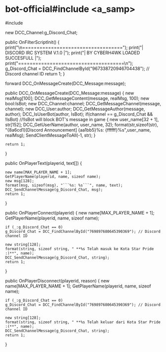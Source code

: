 # bot-official#include <a_samp>
#include <discord-connector>

new DCC_Channel:g_Discord_Chat;

public OnFilterScriptInit()
{
	print("\n===================================");
	print("|      DISCORD IRC SYSTEM V.1.0      |");
	print("|   BY CYBERH4WK LOADED SUCCESFULL   |");
	print("=====================================\n");
	g_Discord_Chat = DCC_FindChannelById("967338720946704438"); // Discord channel ID
    return 1;
}

forward DCC_OnMessageCreate(DCC_Message:message);

public DCC_OnMessageCreate(DCC_Message:message)
{
	new realMsg[100];
    DCC_GetMessageContent(message, realMsg, 100);
    new bool:IsBot;
    new DCC_Channel:channel;
 	DCC_GetMessageChannel(message, channel);
    new DCC_User:author;
	DCC_GetMessageAuthor(message, author);
    DCC_IsUserBot(author, IsBot);
    if(channel == g_Discord_Chat && !IsBot) //!IsBot will block BOT's message in game
    {
        new user_name[32 + 1], str[152];
       	DCC_GetUserName(author, user_name, 32);
        format(str,sizeof(str), "{8a6cd1}[Discord Announcement] {aa1bb5}%s: {ffffff}%s",user_name, realMsg);
        SendClientMessageToAll(-1, str);
    }

    return 1;
}

public OnPlayerText(playerid, text[])
{

    new name[MAX_PLAYER_NAME + 1];
    GetPlayerName(playerid, name, sizeof name);
    new msg[128]; 
    format(msg, sizeof(msg), "```%s: %s```", name, text);
    DCC_SendChannelMessage(g_Discord_Chat, msg);
    return 1;
}



public OnPlayerConnect(playerid)
{
   	new name[MAX_PLAYER_NAME + 1];
    GetPlayerName(playerid, name, sizeof name);

    if (_:g_Discord_Chat == 0)
    g_Discord_Chat = DCC_FindChannelById("769897680645390369"); // Discord channel ID

    new string[128];
    format(string, sizeof string, " **%s Telah masuk ke Kota Star Pride :)**", name);
    DCC_SendChannelMessage(g_Discord_Chat, string);
    return 1;
}

public OnPlayerDisconnect(playerid, reason)
{
    new name[MAX_PLAYER_NAME + 1];
    GetPlayerName(playerid, name, sizeof name);

    if (_:g_Discord_Chat == 0)
    g_Discord_Chat = DCC_FindChannelById("769897680645390369"); // Discord channel ID

    new string[128];
    format(string, sizeof string, " **%s Telah keluar dari Kota Star Pride :(**", name);
    DCC_SendChannelMessage(g_Discord_Chat, string);
    return 1;
}
